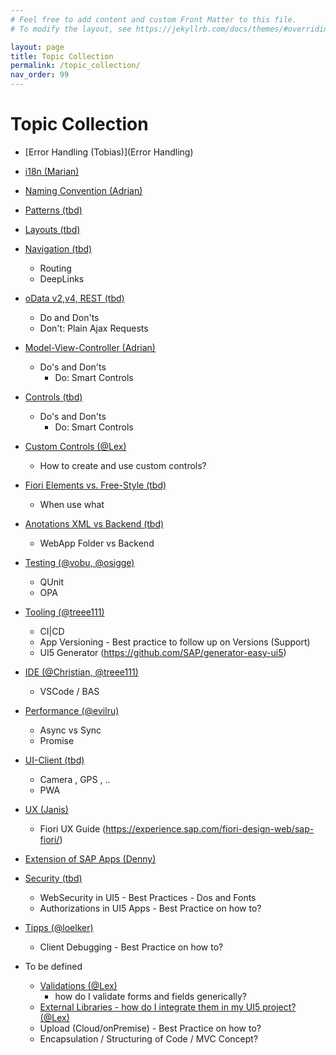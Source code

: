 ```yaml
---
# Feel free to add content and custom Front Matter to this file.
# To modify the layout, see https://jekyllrb.com/docs/themes/#overriding-theme-defaults

layout: page
title: Topic Collection
permalink: /topic_collection/
nav_order: 99
---
```


# Topic Collection

- [Error Handling (Tobias)](Error Handling)
- [i18n (Marian)](i18n)
- [Naming Convention (Adrian)](nc)
- [Patterns (tbd)](#blank)
- [Layouts (tbd)](#blank)
- [Navigation (tbd)](#blank)
  - Routing
  - DeepLinks
- [oData v2,v4, REST (tbd)](#blank)
  - Do and Don'ts
  - Don't: Plain Ajax Requests
- [Model-View-Controller (Adrian)](mvc)
  - Do's and Don'ts
    - Do: Smart Controls
- [Controls (tbd)](#blank)
  - Do's and Don'ts
    - Do: Smart Controls
- [Custom Controls (@Lex)](#blank)
  - How to create and use custom controls?
- [Fiori Elements vs. Free-Style (tbd)](#blank)
  - When use what
- [Anotations XML vs Backend (tbd)](#blank)
  - WebApp Folder vs Backend
- [Testing (@vobu, @osigge)](#blank)
  - QUnit
  - OPA
- [Tooling (@treee111)](#blank)
  - CI|CD
  - App Versioning - Best practice to follow up on Versions (Support)
  - UI5 Generator (<https://github.com/SAP/generator-easy-ui5>)
- [IDE (@Christian, @treee111)](#blank)
  - VSCode / BAS
- [Performance (@evilru)](#blank)
  - Async vs Sync
  - Promise
- [UI-Client (tbd)](#blank)
  - Camera , GPS , ..
  - PWA
- [UX (Janis)](design-guidelines)
  - Fiori UX Guide (<https://experience.sap.com/fiori-design-web/sap-fiori/>)
- [Extension of SAP Apps (Denny)](#blank)
- [Security (tbd)](#blank)
  - WebSecurity in UI5 - Best Practices - Dos and Fonts
  - Authorizations in UI5 Apps - Best Practice on how to?
- [Tipps (@loelker)](#blank)

  - Client Debugging - Best Practice on how to?

- To be defined
  - [Validations (@Lex)](#blank)
    - how do I validate forms and fields generically?
  - [External Libraries - how do I integrate them in my UI5 project? (@Lex)](#blank)
  - Upload (Cloud/onPremise) - Best Practice on how to?
  - Encapsulation / Structuring of Code / MVC Concept?
